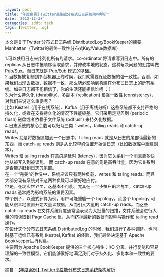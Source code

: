 ```yaml
---
layout: post
title: "年度案例】Twitter高性能分布式日志系统架构解析"
date: "2015-12-29"
categories: sddtc tech
tags: [twitter, log]
---
```


本文是关于Twitter 分布式日志系统 DistributedLog/BookKeeper的摘要  
Manhattan（Twitter的最终一致性分布式Key/Value数据库）  

1.可以使用日志来序列化所有的请求。co-ordinator 将请求写到日志中。所有的 replicas 从日志中按顺序读取请求，并修改本地的状态。这种解决问题的思路叫做 Pub/Sub。而日志就是 Pub/Sub 模式的基础。  
2.当数据被复制到多台机器上的时候，我们就需要保证数据的强一致性。否则，如果我们出现丢数据、数据不一致，那么势必影响到构建在分布式日志上的所有系统。如果日志都不能相信了，你的生活还能相信谁呢 ：）  
3.为什么持久化 (durability)、多副本 (replication) 和强一致性 (consistency)，对我们来说这么重要呢？  
比如 Kestrel（用于在线系统）、Kafka（用于离线分析）这些系统都不支持严格的持久化，或者在支持持久化的情况下性能极差。它们采用定期回刷 (periodic flush) 磁盘或者依赖于文件系统 (pdflush) 来持久化数据。  
4.日志系统的核心负载可以归为三类：writes，tailing reads 和 catch-up reads。  
Writes 就是将数据追加到一个日志中，tailing reads 就是从日志的尾部读最新的东西，而 catch-up reads 则是从比较早的位置开始读日志（比如数据库中重建副本）。    
Writes 和 tailing reads 在意的是延时 (latency)，因为它关系到一个消息能多快地从被写入到被读到。
而 catch-up reads 在意的则是高吞吐量，因为它关系到是否能追赶到日志的尾部。  
在一个“完美”的世界中，系统应该只有两种负载，writes 和 tailing reads。而且大部分现有系统对于这两种负载可以很好地应付。  
但是，在现实世界里，这基本不可能。尤其在一个多租户的环境里，catch-up reads 通常成为影响系统的重要因素。   
举个例子，以流式计算为例，用户可能重启一个 topology。而这个 topology 可能从很早地位置开始大量读数据，从而引入大量的 catch-up reads。而这些 catch-up reads 在文件系统角度通常会表现为大批量的扫描，文件系统会进行大量的预读取到 Page Cache 里，从而挤掉最新的数据而影响写操作和 tailing read操作。  
在设计这个分布式日志系统 DistributedLog 的时候，我们进行了各种调研。也同时基于运维已有系统 (kestrel, Kafka) 的经验，我们最终决定基于 Apache BookKeeper进行构建。  
主要因为 Apache BookKeeper 提供的三个核心特性：I/O 分离、并行复制和容易理解的一致性模型。它们能够很好地满足我们对于持久化、多副本和一致性的要求。  

摘自：[【年度案例】Twitter高性能分布式日志系统架构解析](http://mp.weixin.qq.com/s?__biz=MzAwMDU1MTE1OQ==&mid=403051208&idx=1&sn=1694ac05acbcb5ca53c88bfac8a68856&scene=1&srcid=1224xZuQ9QQ4sRmiPVdHTppL#wechat_redirect)

